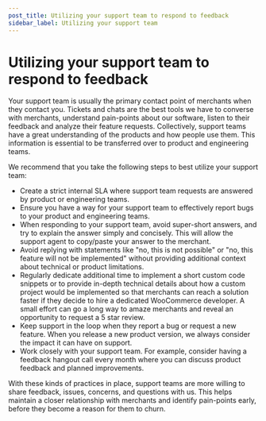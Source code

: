 ```yaml
---
post_title: Utilizing your support team to respond to feedback
sidebar_label: Utilizing your support team
---
```


# Utilizing your support team to respond to feedback

Your support team is usually the primary contact point of merchants when they contact you. Tickets and chats are the best tools we have to converse with merchants, understand pain-points about our software, listen to their feedback and analyze their feature requests. Collectively, support teams have a great understanding of the products and how people use them. This information is essential to be transferred over to product and engineering teams.

We recommend that you take the following steps to best utilize your support team:

* Create a strict internal SLA where support team requests are answered by product or engineering teams.
* Ensure you have a way for your support team to effectively report bugs to your product and engineering teams.
* When responding to your support team, avoid super-short answers, and try to explain the answer simply and concisely. This will allow the support agent to copy/paste your answer to the merchant.
* Avoid replying with statements like "no, this is not possible" or "no, this feature will not be implemented" without providing additional context about technical or product limitations.
* Regularly dedicate additional time to implement a short custom code snippets or to provide in-depth technical details about how a custom project would be implemented so that merchants can reach a solution faster if they decide to hire a dedicated WooCommerce developer. A small effort can go a long way to amaze merchants and reveal an opportunity to request a 5 star review.
* Keep support in the loop when they report a bug or request a new feature. When you release a new product version, we always consider the impact it can have on support.  
* Work closely with your support team. For example, consider having a feedback hangout call every month where you can discuss product feedback and planned improvements.

With these kinds of practices in place, support teams are more willing to share feedback, issues, concerns, and questions with us. This helps maintain a closer relationship with merchants and identify pain-points early, before they become a reason for them to churn.
